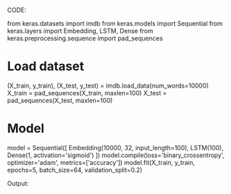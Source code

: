 CODE:

from keras.datasets import imdb 
from keras.models import Sequential 
from keras.layers import Embedding, LSTM, Dense 
from keras.preprocessing.sequence import pad_sequences 
# Load dataset 
(X_train, y_train), (X_test, y_test) = imdb.load_data(num_words=10000) 
X_train = pad_sequences(X_train, maxlen=100) 
X_test = pad_sequences(X_test, maxlen=100) 
# Model 
model = Sequential([ 
Embedding(10000, 32, input_length=100), 
LSTM(100), 
Dense(1, activation='sigmoid') 
]) 
model.compile(loss='binary_crossentropy', optimizer='adam', metrics=['accuracy']) 
model.fit(X_train, y_train, epochs=5, batch_size=64, validation_split=0.2)




Output: 

